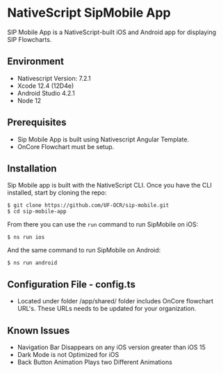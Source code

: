# NativeScript SipMobile App
SIP Mobile App is a NativeScript-built iOS and Android app for displaying SIP Flowcharts. 

## Environment 
- Nativescript Version: 7.2.1
- Xcode 12.4 (12D4e)
- Android Studio 4.2.1
- Node 12

## Prerequisites
- Sip Mobile App is built using Nativescript Angular Template.
- OnCore Flowchart must be setup.

## Installation

Sip Mobile app is built with the NativeScript CLI. Once you have the CLI installed, start by cloning the repo:

```
$ git clone https://github.com/UF-OCR/sip-mobile.git
$ cd sip-mobile-app
```

From there you can use the `run` command to run SipMobile on iOS:

```
$ ns run ios
```

And the same command to run SipMobile on Android:

```
$ ns run android
```

## Configuration File - config.ts

- Located under folder /app/shared/ folder includes OnCore flowchart URL's. These URLs needs to be updated for your organization.

## Known Issues 
- Navigation Bar Disappears on any iOS version greater than iOS 15
- Dark Mode is not Optimized for iOS 
- Back Button Animation Plays two Different Animations   
